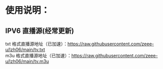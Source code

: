 # 使用说明：
## IPV6 直播源(经常更新)<br/>
txt 格式直播源地址（已加速）：https://raw.githubusercontent.com/zeee-u/lzh06/main/tv.txt<br/>
m3u 格式直播源地址（已加速）：https://raw.githubusercontent.com/zeee-u/lzh06/main/tv.m3u<br/>
